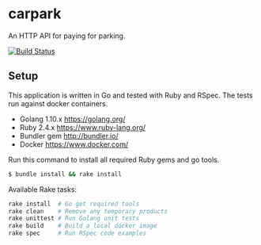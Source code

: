 # carpark
An HTTP API for paying for parking.

[![Build Status](https://travis-ci.org/nicklanng/carpark.svg?branch=master)](https://travis-ci.org/nicklanng/carpark)

## Setup
This application is written in Go and tested with Ruby and RSpec. The tests run against docker containers.

- Golang 1.10.x https://golang.org/
- Ruby 2.4.x https://www.ruby-lang.org/
- Bundler gem http://bundler.io/
- Docker https://www.docker.com/

Run this command to install all required Ruby gems and go tools.
```bash
$ bundle install && rake install
```

Available Rake tasks:
```bash
rake install  # Go get required tools
rake clean    # Remove any temporary products
rake unittest # Run Golang unit tests
rake build    # Build a local docker image
rake spec     # Run RSpec code examples
```
